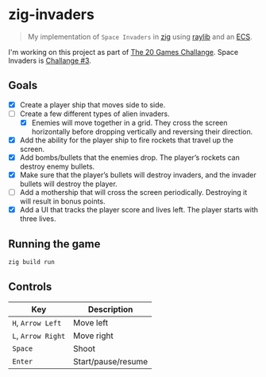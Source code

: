 # zig-invaders

> My implementation of `Space Invaders` in [zig](https://ziglang.org/) using [raylib](https://github.com/Not-Nik/raylib-zig) and an [ECS](https://github.com/prime31/zig-ecs).

I'm working on this project as part of [The 20 Games Challange](https://20_games_challenge.gitlab.io/). Space Invaders is [Challange #3](https://20_games_challenge.gitlab.io/challenge/#3).

## Goals

- [x] Create a player ship that moves side to side.
- [ ] Create a few different types of alien invaders.
  - [x] Enemies will move together in a grid. They cross the screen horizontally before dropping vertically and reversing their direction.
- [x] Add the ability for the player ship to fire rockets that travel up the screen.
- [x] Add bombs/bullets that the enemies drop. The player’s rockets can destroy enemy bullets.
- [x] Make sure that the player’s bullets will destroy invaders, and the invader bullets will destroy the player.
- [ ] Add a mothership that will cross the screen periodically. Destroying it will result in bonus points.
- [x] Add a UI that tracks the player score and lives left. The player starts with three lives.

## Running the game

```sh
zig build run
```

## Controls

| Key                | Description        |
| ------------------ | ------------------ |
| `H`, `Arrow Left`  | Move left          |
| `L`, `Arrow Right` | Move right         |
| `Space`            | Shoot              |
| `Enter`            | Start/pause/resume |

